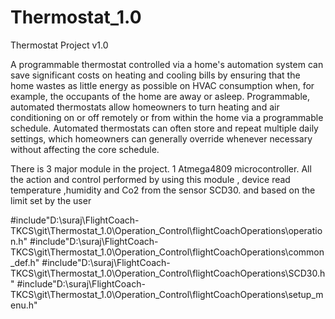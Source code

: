 # Thermostat_1.0
Thermostat Project v1.0

A programmable thermostat controlled via a home's automation system can save significant costs on heating and cooling bills by ensuring
that the home wastes as little energy as possible on HVAC consumption when, for example, the occupants of the home are away or asleep. 
Programmable, automated thermostats allow homeowners to turn heating and air conditioning on or off remotely or from within the home 
via a programmable schedule. Automated thermostats can often store and repeat multiple daily settings, which homeowners can generally 
override whenever necessary without affecting the core schedule.

There is 3 major module in the project.
1 Atmega4809 microcontroller.
  All the action and control performed by using this module , device read temperature ,humidity and Co2 from the sensor  SCD30.
  and based on the limit set by the user 
  
  
 #include"D:\\suraj\\FlightCoach-TKCS\\git\\Thermostat_1.0\\Operation_Control\\flightCoachOperations\\operation.h"
 #include"D:\\suraj\\FlightCoach-TKCS\\git\\Thermostat_1.0\\Operation_Control\\flightCoachOperations\\common_def.h"
 #include"D:\\suraj\\FlightCoach-TKCS\\git\\Thermostat_1.0\\Operation_Control\\flightCoachOperations\\SCD30.h"
 #include"D:\\suraj\\FlightCoach-TKCS\\git\\Thermostat_1.0\\Operation_Control\\flightCoachOperations\\setup_menu.h"
